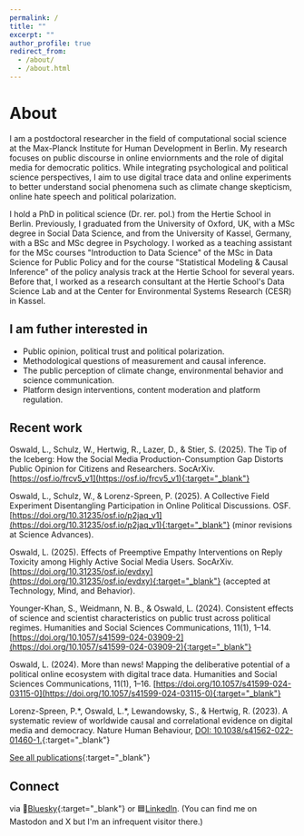 ```yaml
---
permalink: /
title: ""
excerpt: ""
author_profile: true
redirect_from: 
  - /about/
  - /about.html
---
```

# About

I am a postdoctoral researcher in the field of computational social science at the Max-Planck Institute for Human Development in Berlin. My research focuses on public discourse in online enviornments and the role of digital media for democratic politics. While integrating psychological and political science perspectives, I aim to use digital trace data and online experiments to better understand social phenomena such as climate change skepticism, online hate speech and political polarization. 

I hold a PhD in political science (Dr. rer. pol.) from the Hertie School in Berlin. Previously, I graduated from the University of Oxford, UK, with a MSc degree in Social Data Science, and from the University of Kassel, Germany, with a BSc and MSc degree in Psychology. I worked as a teaching assistant for the MSc courses "Introduction to Data Science" of the MSc in Data Science for Public Policy and for the course "Statistical Modeling & Causal Inference" of the policy analysis track at the Hertie School for several years. Before that, I worked as a research consultant at the Hertie School's Data Science Lab and at the Center for Environmental Systems Research (CESR) in Kassel.

## I am futher interested in 
* Public opinion, political trust and political polarization.
* Methodological questions of measurement and causal inference.
* The public perception of climate change, environmental behavior and science communication.
* Platform design interventions, content moderation and platform regulation.

## Recent work

Oswald, L., Schulz, W., Hertwig, R., Lazer, D., & Stier, S. (2025). The Tip of the Iceberg: How the Social Media Production-Consumption Gap Distorts Public Opinion for Citizens and Researchers. SocArXiv. [https://osf.io/frcv5_v1](https://osf.io/frcv5_v1){:target="_blank"}

Oswald, L., Schulz, W., & Lorenz-Spreen, P. (2025). A Collective Field Experiment Disentangling Participation in Online Political Discussions. OSF. [https://doi.org/10.31235/osf.io/p2jaq_v1](https://doi.org/10.31235/osf.io/p2jaq_v1){:target="_blank"} (minor revisions at Science Advances).

Oswald, L. (2025). Effects of Preemptive Empathy Interventions on Reply Toxicity among Highly Active Social Media Users. SocArXiv. [https://doi.org/10.31235/osf.io/evdxy](https://doi.org/10.31235/osf.io/evdxy){:target="_blank"}  (accepted at Technology, Mind, and Behavior). 

Younger-Khan, S., Weidmann, N. B., & Oswald, L. (2024). Consistent effects of science and scientist characteristics on public trust across political regimes. Humanities and Social Sciences Communications, 11(1), 1–14. [https://doi.org/10.1057/s41599-024-03909-2](https://doi.org/10.1057/s41599-024-03909-2){:target="_blank"} 

Oswald, L. (2024). More than news! Mapping the deliberative potential of a political online ecosystem with digital trace data. Humanities and Social Sciences Communications, 11(1), 1–16. [https://doi.org/10.1057/s41599-024-03115-0](https://doi.org/10.1057/s41599-024-03115-0){:target="_blank"} 

Lorenz-Spreen, P.\*, Oswald, L.\*, Lewandowsky, S., & Hertwig, R. (2023). A systematic review of worldwide causal and correlational evidence on digital media and democracy. Nature Human Behaviour, [DOI: 10.1038/s41562-022-01460-1.](https://doi.org/10.1038/s41562-022-01460-1){:target="_blank"} 

[See all publications](https://lfoswald.github.io/publication/){:target="_blank"}

## Connect 
via 🦋[Bluesky](https://bsky.app/profile/lfoswaldo.bsky.social){:target="_blank"} or 🟦[LinkedIn](https://www.linkedin.com/in/lfoswald/). (You can find me on Mastodon and X but I'm an infrequent visitor there.) 

